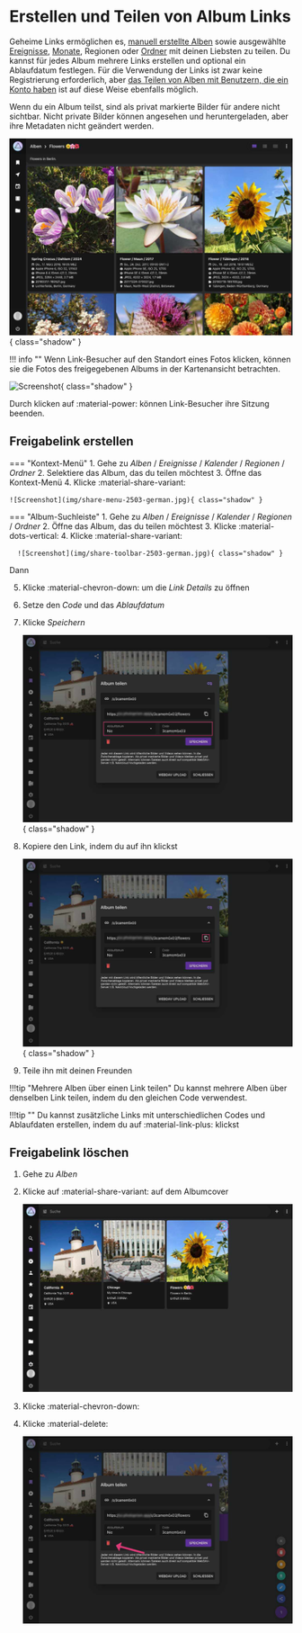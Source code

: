 # Erstellen und Teilen von Album Links #

Geheime Links ermöglichen es, [manuell erstellte Alben](../organize/albums.md) sowie ausgewählte [Ereignisse](../organize/moments.md), [Monate](../organize/calendar.md), Regionen oder [Ordner](../organize/folders.md) mit deinen Liebsten zu teilen. Du kannst für jedes Album mehrere Links erstellen und optional ein Ablaufdatum festlegen. Für die Verwendung der Links ist zwar keine Registrierung erforderlich, aber [das Teilen von Alben mit Benutzern, die ein Konto haben](../users/sharing.md) ist auf diese Weise ebenfalls möglich.

Wenn du ein Album teilst, sind als privat markierte Bilder für andere nicht sichtbar. Nicht private Bilder können angesehen und heruntergeladen, aber ihre Metadaten nicht geändert werden.

![Screenshot](img/link-card-2503-german.jpg){ class="shadow" }

!!! info ""
    Wenn Link-Besucher auf den Standort eines Fotos klicken, können sie die Fotos des freigegebenen Albums in der Kartenansicht betrachten.

![Screenshot](img/link-places-2503-german.jpg){ class="shadow" }

Durch klicken auf :material-power: können Link-Besucher ihre Sitzung beenden.

## Freigabelink erstellen ##
=== "Kontext-Menü"
     1. Gehe zu *Alben* / *Ereignisse* / *Kalender* / *Regionen* / *Ordner*
     2. Selektiere das Album, das du teilen möchtest
     3. Öffne das Kontext-Menü
     4. Klicke :material-share-variant:

    ![Screenshot](img/share-menu-2503-german.jpg){ class="shadow" }

=== "Album-Suchleiste"
     1. Gehe zu *Alben* / *Ereignisse* / *Kalender* / *Regionen* / *Ordner*
     2. Öffne das Album, das du teilen möchtest
     3. Klicke :material-dots-vertical:
     4. Klicke :material-share-variant:

      ![Screenshot](img/share-toolbar-2503-german.jpg){ class="shadow" }

Dann

5. Klicke :material-chevron-down: um die *Link Details* zu öffnen
6. Setze den *Code* und das *Ablaufdatum*
7. Klicke *Speichern*

    ![Screenshot](img/share-dialog-add-2503-german.jpg){ class="shadow" }

8. Kopiere den Link, indem du auf ihn klickst

    ![Screenshot](img/share-dialog-copy-2503-german.jpg){ class="shadow" }

9. Teile ihn mit deinen Freunden

!!!tip "Mehrere Alben über einen Link teilen"
    Du kannst mehrere Alben über denselben Link teilen, indem du den gleichen Code verwendest.

!!!tip ""
    Du kannst zusätzliche Links mit unterschiedlichen Codes und Ablaufdaten erstellen, indem du auf :material-link-plus: klickst

## Freigabelink löschen ##

1. Gehe zu *Alben*
2. Klicke auf :material-share-variant: auf dem Albumcover 

    ![Screenshot](img/share-delete-1-2503-german.jpg)
    
3. Klicke :material-chevron-down:
4. Klicke :material-delete:

     ![Screenshot](img/share-delete-2-2503-german.jpg)
